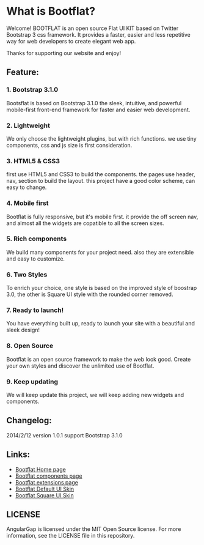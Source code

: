 # What is Bootflat?

Welcome! BOOTFLAT is an open source Flat UI KIT based on Twitter Bootstrap 3 css framework. It provides a faster, easier and less repetitive way for web developers to create elegant web app.

Thanks for supporting our website and enjoy!

## Feature:

### 1. Bootstrap 3.1.0
Bootsflat is based on Bootstrap 3.1.0 the sleek, intuitive, and powerful mobile-first front-end framework for faster and easier web development.

### 2. Lightweight
We only choose the lightweight plugins, but with rich functions. we use tiny components, css and js size is first consideration.

### 3. HTML5 & CSS3
first use HTML5 and CSS3 to build the components. the pages use header, nav, section to build the layout. this project have a good color scheme, can easy to change.

### 4. Mobile first
Bootflat is fully responsive, but it's mobile first. it provide the off screen nav, and almost all the widgets are copatible to all the screen sizes.

### 5. Rich components
We build many components for your project need. also they are extensible and easy to customize.

### 6. Two Styles
To enrich your choice, one style is based on the improved style of boostrap 3.0, the other is Square UI style with the rounded corner removed.

### 7. Ready to launch!
You have everything built up, ready to launch your site with a beautiful and sleek design!

### 8. Open Source
Bootflat is an open source framework to make the web look good. Create your own styles and discover the unlimited use of Bootflat.

### 9. Keep updating
We will keep update this project, we will keep adding new widgets and components.

## Changelog:

2014/2/12 version 1.0.1 support Bootstrap 3.1.0

## Links:

+ [Bootflat Home page](http://www.flathemes.com/)
+ [Bootflat components page](http://www.flathemes.com/docs/components.html)
+ [Bootflat extensions page](http://www.flathemes.com/extensions/extensions.html)
+ [Bootflat Default UI Skin](http://www.flathemes.com/examples/default_ui.html)
+ [Bootflat Square UI Skin](http://www.flathemes.com/examples/square_ui.html)

## LICENSE

AngularGap is licensed under the MIT Open Source license. For more information, see the LICENSE file in this repository.

